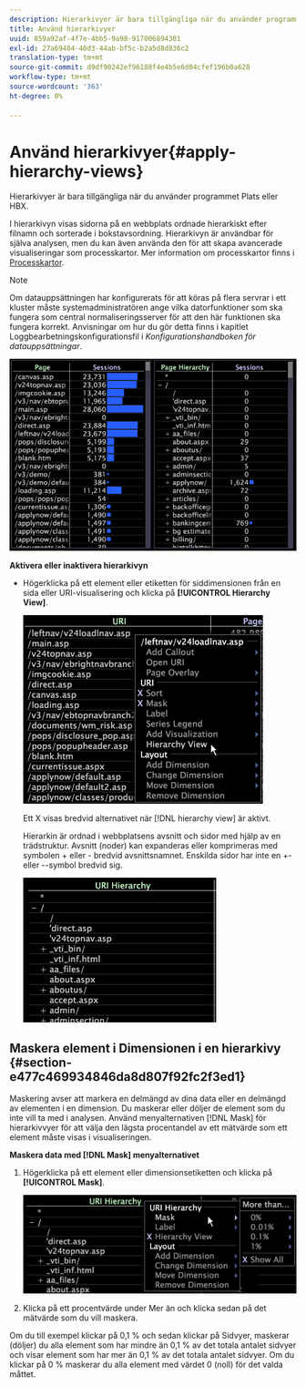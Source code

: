 ```yaml
---
description: Hierarkivyer är bara tillgängliga när du använder programmet Plats eller HBX.
title: Använd hierarkivyer
uuid: 859a92af-4f7e-4bb5-9a98-917006894301
exl-id: 27a69404-40d3-44ab-bf5c-b2a5d8d836c2
translation-type: tm+mt
source-git-commit: d9df90242ef96188f4e4b5e6d04cfef196b0a628
workflow-type: tm+mt
source-wordcount: '363'
ht-degree: 0%

---
```


# Använd hierarkivyer{#apply-hierarchy-views}

Hierarkivyer är bara tillgängliga när du använder programmet Plats eller HBX.

I hierarkivyn visas sidorna på en webbplats ordnade hierarkiskt efter filnamn och sorterade i bokstavsordning. Hierarkivyn är användbar för själva analysen, men du kan även använda den för att skapa avancerade visualiseringar som processkartor. Mer information om processkartor finns i [Processkartor](../../../../home/c-get-started/c-analysis-vis/c-proc-maps/c-proc-maps.md#concept-880aee224404429785b733a4e80d275e).

>[!NOTE]
>
>Om datauppsättningen har konfigurerats för att köras på flera servrar i ett kluster måste systemadministratören ange vilka datorfunktioner som ska fungera som central normaliseringsserver för att den här funktionen ska fungera korrekt. Anvisningar om hur du gör detta finns i kapitlet Loggbearbetningskonfigurationsfil i *Konfigurationshandboken för datauppsättningar*.

![](assets/vis_Table_CompareHierarchy.png)

**Aktivera eller inaktivera hierarkivyn**

* Högerklicka på ett element eller etiketten för siddimensionen från en sida eller URI-visualisering och klicka på **[!UICONTROL Hierarchy View]**.

   ![](assets/mnu_Table_HierarchyView.png)

   Ett X visas bredvid alternativet när [!DNL hierarchy view] är aktivt.

   Hierarkin är ordnad i webbplatsens avsnitt och sidor med hjälp av en trädstruktur. Avsnitt (noder) kan expanderas eller komprimeras med symbolen + eller - bredvid avsnittsnamnet. Enskilda sidor har inte en +- eller --symbol bredvid sig.

   ![](assets/vis_Table_HierarchyView_Expanded.png)

## Maskera element i Dimensionen i en hierarkivy {#section-e477c469934846da8d807f92fc2f3ed1}

Maskering avser att markera en delmängd av dina data eller en delmängd av elementen i en dimension. Du maskerar eller döljer de element som du inte vill ta med i analysen. Använd menyalternativen [!DNL Mask] för hierarkivvyer för att välja den lägsta procentandel av ett mätvärde som ett element måste visas i visualiseringen.

**Maskera data med  [!DNL Mask] menyalternativet**

1. Högerklicka på ett element eller dimensionsetiketten och klicka på **[!UICONTROL Mask]**.

   ![](assets/mnu_Table_HierarchyView_Masking.png)

1. Klicka på ett procentvärde under Mer än och klicka sedan på det mätvärde som du vill maskera.

Om du till exempel klickar på 0,1 % och sedan klickar på Sidvyer, maskerar (döljer) du alla element som har mindre än 0,1 % av det totala antalet sidvyer och visar element som har mer än 0,1 % av det totala antalet sidvyer. Om du klickar på 0 % maskerar du alla element med värdet 0 (noll) för det valda måttet.

